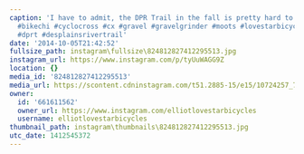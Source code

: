 ```yaml
---
caption: 'I have to admit, the DPR Trail in the fall is pretty hard to beat. #chicago
  #bikechi #cyclocross #cx #gravel #gravelgrinder #moots #lovestarbicycles #lovestarbicyclebags
  #dprt #desplainsrivertrail'
date: '2014-10-05T21:42:52'
fullsize_path: instagram\fullsize\824812827412295513.jpg
instagram_url: https://www.instagram.com/p/tyUuWAGG9Z
location: {}
media_id: '824812827412295513'
media_url: https://scontent.cdninstagram.com/t51.2885-15/e15/10724257_724821934237724_304818417_n.jpg?ig_cache_key=ODI0ODEyODI3NDEyMjk1NTEz.2
owner:
  id: '661611562'
  owner_url: https://www.instagram.com/elliotlovestarbicycles
  username: elliotlovestarbicycles
thumbnail_path: instagram\thumbnails\824812827412295513.jpg
utc_date: 1412545372
---
```

